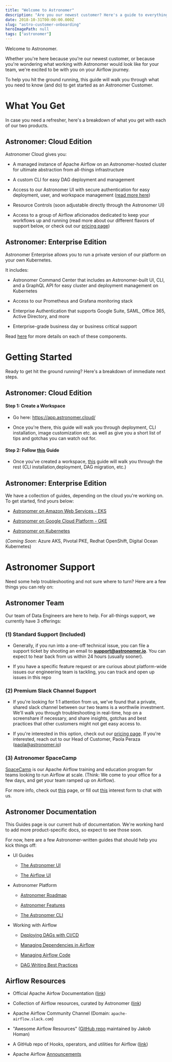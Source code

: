 ```yaml
---
title: "Welcome to Astronomer"
description: "Are you our newest customer? Here's a guide to everything you need to get started"
date: 2018-10-31T00:00:00.000Z
slug: "astro-customer-onboarding"
heroImagePath: null
tags: ["astronomer"]
---
```


Welcome to Astronomer. 

Whether you're here because you're our newest customer, or because you're wondering what working with Astronomer would look like for your team, we're excited to be with you on your Airflow journey.

To help you hit the ground running, this guide will walk you through what you need to know (and do) to get started as an Astronomer Customer. 

# What You Get

In case you need a refresher, here's a breakdown of what you get with each of our two products. 

## Astronomer: Cloud Edition

Astronomer Cloud gives you:

- A managed instance of Apache Airflow on an Astronomer-hosted cluster for ultimate abstraction from all-things infrastructure

- A custom CLI for easy DAG deployment and management

- Access to our Astronomer UI with secure authentication for easy deployment, user, and workspace management ([read more here](https://www.astronomer.io/guides/app-ui/))

- Resource Controls (soon adjustable directly through the Astronomer UI)

- Access to a group of Airflow aficionados dedicated to keep your workflows up and running (read more about our different flavors of support below, or check out our [pricing page](https://astronomer.io/pricing/))


## Astronomer: Enterprise Edition

Astronomer Enterprise allows you to run a private version of our platform on your own Kubernetes.

It includes:

- Astronomer Command Center that includes an Astronomer-built UI, CLI, and a GraphQL API for easy cluster and deployment management on Kubernetes

- Access to our Prometheus and Grafana monitoring stack

- Enterprise Authentication that supports Google Suite, SAML, Office 365, Active Directory, and more

- Enterprise-grade business day or business critical support

Read [here](https://www.astronomer.io/guides/astronomer-features/) for more details on each of these components. 


# Getting Started

Ready to get hit the ground running? Here's a breakdown of immediate next steps. 

## Astronomer: Cloud Edition

#### Step 1: Create a Workspace
- Go here: https://app.astronomer.cloud/

- Once you're there, this guide will walk you through deployment, CLI installation, image customization etc. as well as give you a short list of tips and gotchas you can watch out for.

#### Step 2: Follow [this](https://www.astronomer.io/guides/getting-started-with-new-cloud/) Guide

- Once you've created a workspace, [this](https://www.astronomer.io/guides/getting-started-with-new-cloud/) guide will walk you through the rest (CLI installation,deployment, DAG migration, etc.)

## Astronomer: Enterprise Edition

We have a collection of guides, depending on the cloud you're working on. To get started, find yours below:

- [Astronomer on Amazon Web Services - EKS](https://www.astronomer.io/guides/install-aws/)

- [Astronomer on Google Cloud Platform - GKE](https://www.astronomer.io/guides/install-gcp/)

- [Astronomer on Kubernetes](https://www.astronomer.io/guides/install-kubernetes/)

(*Coming Soon*: Azure AKS, Pivotal PKE, Redhat OpenShift, Digital Ocean Kubernetes)

# Astronomer Support

Need some help troubleshooting and not sure where to turn? Here are a few things you can rely on:

## Astronomer Team

Our team of Data Engineers are here to help. For all-things support, we currently have 3 offerings:

### (1) Standard Support (Included)

- Generally, if you run into a one-off technical issue, you can file a support ticket by shooting an email to **support@astronomer.io**. You can expect to hear back from us within 24 hours (usually sooner).

- If you have a specific feature request or are curious about platform-wide issues our engineering team is tackling, you can track and open up issues in this repo

### (2) Premium Slack Channel Support

- If you're looking for 1:1 attention from us, we've found that a private, shared slack channel between our two teams is a worthwile investment. We'll walk you through troubleshooting in real-time, hop on a screenshare if necessary, and share insights, gotchas and best practices that other customers might not get easy access to.

- If you're interested in this option, check out our [pricing page](https://preview.astronomer.io/pricing/). If you're interested, reach out to our Head of Customer, Paola Peraza (paola@astronomer.io)

### (3) Astronomer SpaceCamp

[SpaceCamp](https://www.astronomer.io/spacecamp/) is our Apache Airflow training and education program for teams looking to run Airflow at scale. (Think: We come to your office for a few days, and get your team ramped up on Airflow).

For more info, check out [this](https://www.astronomer.io/spacecamp/) page, or fill out [this](https://www.astronomer.io/spacecamp/#request-spacecamp) interest form to chat with us.

## Astronomer Documentation

This Guides page is our current hub of documentation. We're working hard to add more product-specific docs, so expect to see those soon.

For now, here are a few Astronomer-written guides that should help you kick things off:

- UI Guides
    - [The Astronomer UI](https://www.astronomer.io/guides/app-ui/)

    - [The Airflow UI](https://www.astronomer.io/guides/airflow-ui/)

- Astronomer Platform
    - [Astronomer Roadmap](https://www.astronomer.io/guides/astronomer-roadmap/)

    - [Astronomer Features](https://www.astronomer.io/guides/astronomer-features/)

    - [The Astronomer CLI](https://www.astronomer.io/guides/astro-cli/)

- Working with Airflow

    - [Deploying DAGs with CI/CD](https://www.astronomer.io/guides/deploying-dags-with-cicd/)

    - [Managing Dependencies in Airflow](https://www.astronomer.io/guides/managing-dependencies/)

    - [Managing Airflow Code](https://www.astronomer.io/guides/managing-airflow-code/)

    - [DAG Writing Best Practices](https://www.astronomer.io/guides/dag-best-practices/)


## Airflow Resources

- Official Apache Airfow Documentation ([link](https://airflow.apache.org/))

- Collection of Airflow resources, curated by Astronomer ([link](https://www.astronomer.io/guides/external-airflow-resources/))

- Apache Airflow Community Channel (Domain: `apache-airflow.slack.com`)

- "Awesome Airflow Resources" ([GitHub repo](https://github.com/jghoman/awesome-apache-airflow) maintained by Jakob Homan)

- A GitHub repo of Hooks, operators, and utilities for Airflow ([link](https://github.com/airflow-plugins))

- Apache Airflow [Announcements](https://cwiki.apache.org/confluence/display/AIRFLOW/Announcements#Announcements-Aug20,2018)







